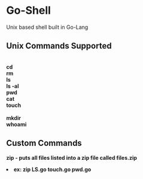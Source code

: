 # Go-Shell
Unix based shell built in Go-Lang

## Unix Commands Supported

 <br> <b>cd</b> </br>
 <b>rm</b> 
 <br> <b>ls</b> </br>
 <b>ls -al</b>
 <br> <b>pwd</b> </br>
 <b>cat<b>
 <br> <b>touch</b> </br>
 <br> <b>mkdir</b> </br>
 <b> whoami</b>

  ## Custom Commands
   <b>zip</b> - puts all files listed into a zip file called files.zip
    <li>ex: zip LS.go touch.go pwd.go </li>


